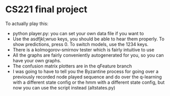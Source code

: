 CS221 final project
=============

To actually play this:

* python player.py: you can set your own data file if you want to
* Use the asdfjkl;wruo keys, you should be able to hear them properly. To show predictions, press 0. To switch models, use the 1234 keys.
* There is a kolmogorov-smirnov tester which is fairly intuitive to use
* All the graphs are fairly conveniently autogenerated for you, so you can have your own graphs.
* The confusion matrix plotters are in the qFeature branch
* I was going to have to tell you the Byzantine process for going over a previously recorded node played sequence and do over the q-learning with a different state config or the hmm with a different state config, but now you can use the script instead (altstates.py)
